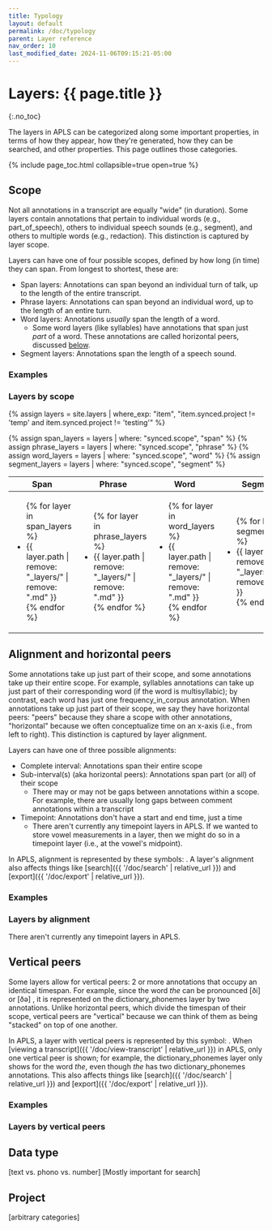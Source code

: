 ```yaml
---
title: Typology
layout: default
permalink: /doc/typology
parent: Layer reference
nav_order: 10
last_modified_date: 2024-11-06T09:15:21-05:00
---
```


# Layers: {{ page.title }}
{:.no_toc}

The <span class="keyterm">layers</span> in APLS can be categorized along some important properties, in terms of how they appear, how they're generated, how they can be searched, and other properties.
This page outlines those categories.

{% include page_toc.html collapsible=true open=true %}


## Scope

Not all annotations in a transcript are equally "wide" (in duration).
Some layers contain annotations that pertain to individual words (e.g., <span class="layer">part_of_speech</span>), others to individual speech sounds (e.g., <span class="layer">segment</span>), and others to multiple words (e.g., <span class="layer">redaction</span>).
This distinction is captured by layer <span class="keyterm">scope</span>.

Layers can have one of four possible scopes, defined by how long (in time) they can span.
From longest to shortest, these are:

- <span class="keyterm">Span layers</span>: Annotations can span beyond an individual turn of talk, up to the length of the entire transcript.
- <span class="keyterm">Phrase layers</span>: Annotations can span beyond an individual word, up to the length of an entire turn.
- <span class="keyterm">Word layers</span>: Annotations _usually_ span the length of a word.
  - Some word layers (like <span class="layer">syllables</span>) have annotations that span just _part_ of a word. These annotations are called <span class="keyterm">horizontal peers</span>, discussed [below](#alignment-and-horizontal-peers).
- <span class="keyterm">Segment layers</span>: Annotations span the length of a speech sound.


### Examples


### Layers by scope

{% assign layers = site.layers | where_exp: "item", "item.synced.project != 'temp' and item.synced.project != 'testing'" %}

{% assign span_layers = layers | where: "synced.scope", "span" %}
{% assign phrase_layers = layers | where: "synced.scope", "phrase" %}
{% assign word_layers = layers | where: "synced.scope", "word" %}
{% assign segment_layers = layers | where: "synced.scope", "segment" %}

<table class="layers-by-attr" id="layers-by-scope">
  <thead>
    <tr>
      <th>Span</th>
      <th>Phrase</th>
      <th>Word</th>
      <th>Segment</th>
    </tr>
  </thead>
  <tbody>
    <tr>
      <td>
        <ul>{% for layer in span_layers %}<li><span class="layer">{{ layer.path | remove: "_layers/" | remove: ".md" }}</span></li>{% endfor %}</ul>
      </td>
      <td>
        <ul>{% for layer in phrase_layers %}<li><span class="layer">{{ layer.path | remove: "_layers/" | remove: ".md" }}</span></li>{% endfor %}</ul>
      </td>
      <td>
        <ul>{% for layer in word_layers %}<li><span class="layer">{{ layer.path | remove: "_layers/" | remove: ".md" }}</span></li>{% endfor %}</ul>
      </td>
      <td>
        <ul>{% for layer in segment_layers %}<li><span class="layer">{{ layer.path | remove: "_layers/" | remove: ".md" }}</span></li>{% endfor %}</ul>
      </td>
    </tr>
  </tbody>
</table>



## Alignment and horizontal peers

Some annotations take up just part of their scope, and some annotations take up their entire scope.
For example, <span class="layer">syllables</span> annotations can take up just part of their corresponding word (if the word is multisyllabic);
by contrast, each word has just one <span class="layer">frequency_in_corpus</span> annotation.
When annotations take up just part of their scope, we say they have <span class="keyterm">horizontal peers</span>: "peers" because they share a scope with other annotations, "horizontal" because we often conceptualize time on an x-axis (i.e., from left to right).
This distinction is captured by layer <span class="keyterm">alignment</span>.

Layers can have one of three possible alignments:

- <span class="keyterm">Complete interval</span>: Annotations span their entire scope
- <span class="keyterm">Sub-interval(s)</span> (aka <span class="keyterm">horizontal peers</span>): Annotations span part (or all) of their scope
  - There may or may not be gaps between annotations within a scope. For example, there are usually long gaps between <span class="layer">comment</span> annotations within a transcript
- <span class="keyterm">Timepoint</span>: Annotations don't have a start and end time, just a time
  - There aren't currently any timepoint layers in APLS. If we wanted to store vowel measurements in a layer, then we might do so in a timepoint layer (i.e., at the vowel's midpoint).


In APLS, alignment is represented by these symbols: <!-- SYMBOLS -->.
A layer's alignment also affects things like [search]({{ '/doc/search' | relative_url }}) and [export]({{ '/doc/export' | relative_url }}).


### Examples


### Layers by alignment



There aren't currently any timepoint layers in APLS.


## Vertical peers

Some layers allow for <span class="keyterm">vertical peers</span>: 2 or more annotations that occupy an identical timespan.
For example, since the word _the_ can be pronounced [ði] or [ðə] <!-- Maybe pick a word w/ fewer scary IPA symbols? Slash one that's not an allophonic difference but a proper phonemic difference? -->, it is represented on the <span class="layer">dictionary_phonemes</span> layer by two annotations.
Unlike <span class="keyterm">horizontal peers</span>, which divide the timespan of their scope, vertical peers are "vertical" because we can think of them as being "stacked" on top of one another.

In APLS, a layer with vertical peers is represented by this symbol: <!-- SYMBOL -->.
When [viewing a transcript]({{ '/doc/view-transcript' | relative_url }}) in APLS, only one vertical peer is shown;
for example, the <span class="layer">dictionary_phonemes</span> layer only shows <!-- WHICH --> for the word _the_, even though _the_ has two <span class="layer">dictionary_phonemes</span> annotations.
This also affects things like [search]({{ '/doc/search' | relative_url }}) and [export]({{ '/doc/export' | relative_url }}).


### Examples


### Layers by vertical peers



## Data type

[text vs. phono vs. number]
[Mostly important for search]


## Project

[arbitrary categories]
